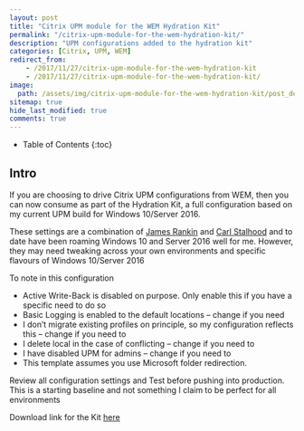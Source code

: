 ```yaml
---
layout: post
title: "Citrix UPM module for the WEM Hydration Kit"
permalink: "/citrix-upm-module-for-the-wem-hydration-kit/"
description: "UPM configurations added to the hydration kit"
categories: [Citrix, UPM, WEM]
redirect_from: 
    - /2017/11/27/citrix-upm-module-for-the-wem-hydration-kit
    - /2017/11/27/citrix-upm-module-for-the-wem-hydration-kit/
image:
  path: /assets/img/citrix-upm-module-for-the-wem-hydration-kit/post_default_image.jpg
sitemap: true
hide_last_modified: true
comments: true
---
```


<!--excerpt-->

-  Table of Contents
{:toc}

## Intro

If you are choosing to drive Citrix UPM configurations from WEM, then you can now consume as part of the Hydration Kit, a full configuration based on my current UPM build for Windows 10/Server 2016.

These settings are a combination of [James Rankin](http://www.htguk.com/everything-you-wanted-to-know-about_23/) and [Carl Stalhood](http://www.carlstalhood.com/citrix-profile-management/) and to date have been roaming Windows 10 and Server 2016 well for me. However, they may need tweaking across your own environments and specific flavours of Windows 10/Server 2016

To note in this configuration

-  Active Write-Back is disabled on purpose. Only enable this if you have a specific need to do so
-  Basic Logging is enabled to the default locations – change if you need
-  I don’t migrate existing profiles on principle, so my configuration reflects this – change if you need to
-  I delete local in the case of conflicting – change if you need to
-  I have disabled UPM for admins – change if you need to
-  This template assumes you use Microsoft folder redirection.

Review all configuration settings and Test before pushing into production. This is a starting baseline and not something I claim to be perfect for all environments

Download link for the Kit [here](https://github.com/JamesKindon/WEMHydrationKit)